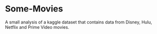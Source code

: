 # Some-Movies
 A small analysis of a kaggle dataset that contains data from Disney, Hulu, Netflix and Prime Video movies.

